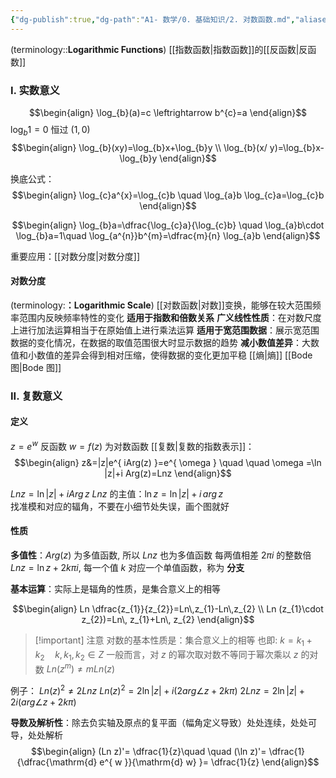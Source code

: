 ```yaml
---
{"dg-publish":true,"dg-path":"A1- 数学/0. 基础知识/2. 对数函数.md","aliases":["对数"],"permalink":"/A1- 数学/0. 基础知识/2. 对数函数/","dgPassFrontmatter":true,"noteIcon":"","created":"2024-10-10T19:07:34.000+08:00","updated":"2025-06-19T18:51:54.342+08:00"}
---
```


(terminology::**Logarithmic Functions**)
[[指数函数\|指数函数]]的[[反函数\|反函数]]
### I. 实数意义
$$\begin{align}
\log_{b}(a)=c \leftrightarrow b^{c}=a
\end{align}$$
$\log_{b}1=0$  恒过 $(1,0)$
$$\begin{align}
\log_{b}(xy)=\log_{b}x+\log_{b}y \\
\log_{b}(x/ y)=\log_{b}x-\log_{b}y 
\end{align}$$

换底公式：
$$\begin{align}
 \log_{c}a^{x}=\log_{c}b \quad \log_{a}b \log_{c}a=\log_{c}b
\end{align}$$

$$\begin{align}
\log_{b}a=\dfrac{\log_{c}a}{\log_{c}b} \quad 
\log_{a}b\cdot \log_{b}a=1\quad 
\log_{a^{n}}b^{m}=\dfrac{m}{n} \log_{a}b
\end{align}$$

重要应用：[[对数分度\|对数分度]]
#### 对数分度
(terminology:**：Logarithmic Scale**)
[[对数函数\|对数]]变换，能够在较大范围频率范围内反映频率特性的变化
**适用于指数和倍数关系**
**广义线性性质**：在对数尺度上进行加法运算相当于在原始值上进行乘法运算 
**适用于宽范围数据**：展示宽范围数据的变化情况，在数据的取值范围很大时显示数据的趋势 
**减小数值差异**：大数值和小数值的差异会得到相对压缩，使得数据的变化更加平稳 
[[熵\|熵]]
[[Bode 图\|Bode 图]]
### II. 复数意义
#### 定义
$z=e^{ w }$ 反函数 $w=f(z)$ 为对数函数
[[复数\|复数的指数表示]]：
$$\begin{align}
z&=|z|e^{ iArg(z) }=e^{ \omega  } \quad  \quad \omega =\ln |z|+i Arg(z)=Lnz
\end{align}$$

$Ln z=\ln |z|+iArg\,z$
$Lnz$ 的主值：$\ln z=\ln |z|+i\,arg\,z$    
找准模和对应的辐角，不要在小细节处失误，画个图就好

#### 性质
**多值性**：$Arg(z)$ 为多值函数, 所以 $Lnz$ 也为多值函数
每两值相差 $2\pi i$ 的整数倍
$Lnz=\ln z+2k\pi i$, 每一个值 $k$ 对应一个单值函数，称为 **分支**

**基本运算**：实际上是辐角的性质，是集合意义上的相等    

$$\begin{align}
Ln \dfrac{z_{1}}{z_{2}}=Ln\,z_{1}-Ln\,z_{2} \\
Ln (z_{1}\cdot z_{2})=Ln\, z_{1}+Ln\, z_{2}
\end{align}$$

>[!important] 注意
>对数的基本性质是：集合意义上的相等
>也即: $k=k_{1}+k_{2}\quad k,k_{1},k_{2}\in Z$
>一般而言，对 $z$ 的幂次取对数不等同于幂次乘以 $z$ 的对数
> $Ln(z^{m})\neq mLn(z)$

例子：
 $Ln(z)^{2}\neq 2Lnz$
$Ln(z)^{2}=2\ln \left\lvert  z \right\rvert+i( 2arg \angle z+2k\pi)$
$2Ln z=2\ln \left\lvert  z \right\rvert+2i( arg \angle z+2k\pi)$

**导数及解析性**：除去负实轴及原点的复平面（幅角定义导致）处处连续，处处可导，处处解析 
$$\begin{align}
(Ln z)'= \dfrac{1}{z}\quad \quad 
(\ln z)'= \dfrac{1}{\dfrac{\mathrm{d} e^{ w }}{\mathrm{d} w} }= \dfrac{1}{z}
\end{align}$$
